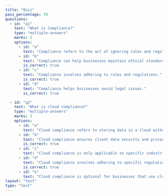 ```yaml
---
title: "Quiz"
pass_percentage: 70
questions:
  - id: "q1"
    text: "What is Compliance?"
    type: "multiple-answers"
    marks: 2
    options:
      - id: "a"
        text: "Compliance refers to the act of ignoring rules and regulations."
      - id: "b"
        text: "Compliance can help businesses maintain ethical standards."
        is_correct: true
      - id: "c"
        text: "Compliance involves adhering to rules and regulations."
        is_correct: true
      - id: "d"
        text: "Compliance helps businesses avoid legal issues."
        is_correct: true

  - id: "q2"
    text: "What is cloud compliance?"
    type: "multiple-answers"
    marks: 2
    options:
      - id: "a"
        text: "Cloud compliance refers to storing data in a cloud without any security measures."
      - id: "b"
        text: "Cloud compliance ensures client data security and privacy in the cloud."
        is_correct: true
      - id: "c"
        text: "Cloud compliance is only applicable to specific industries."
      - id: "d"
        text: "Cloud compliance involves adhering to specific regulations and standards."
        is_correct: true
      - id: "e"
        text: "Cloud compliance is optional for businesses that use cloud services."
layout: "test"
type: "test"
---
```

